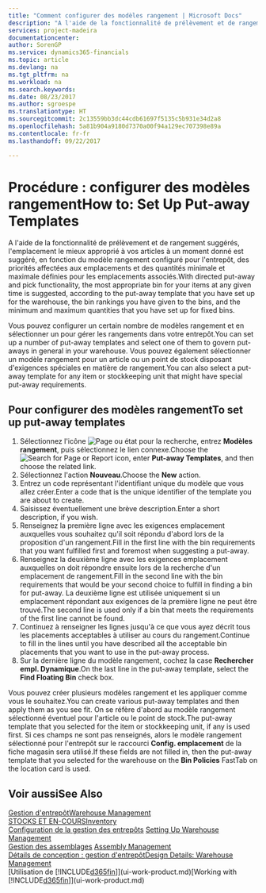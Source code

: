 ```yaml
---
title: "Comment configurer des modèles rangement | Microsoft Docs"
description: "A l'aide de la fonctionnalité de prélèvement et de rangement suggérés, l'emplacement le mieux approprié à vos articles à un moment donné est suggéré, en fonction du modèle rangement configuré pour l'entrepôt, des priorités affectées aux emplacements et des quantités minimale et maximale définies pour les emplacements associés."
services: project-madeira
documentationcenter: 
author: SorenGP
ms.service: dynamics365-financials
ms.topic: article
ms.devlang: na
ms.tgt_pltfrm: na
ms.workload: na
ms.search.keywords: 
ms.date: 08/23/2017
ms.author: sgroespe
ms.translationtype: HT
ms.sourcegitcommit: 2c13559bb3dc44cdb61697f5135c5b931e34d2a8
ms.openlocfilehash: 5a81b904a9180d7370a00f94a129ec707398e89a
ms.contentlocale: fr-fr
ms.lasthandoff: 09/22/2017

---
```

# <a name="how-to-set-up-put-away-templates"></a><span data-ttu-id="74c78-103">Procédure : configurer des modèles rangement</span><span class="sxs-lookup"><span data-stu-id="74c78-103">How to: Set Up Put-away Templates</span></span>
<span data-ttu-id="74c78-104">A l'aide de la fonctionnalité de prélèvement et de rangement suggérés, l'emplacement le mieux approprié à vos articles à un moment donné est suggéré, en fonction du modèle rangement configuré pour l'entrepôt, des priorités affectées aux emplacements et des quantités minimale et maximale définies pour les emplacements associés.</span><span class="sxs-lookup"><span data-stu-id="74c78-104">With directed put-away and pick functionality, the most appropriate bin for your items at any given time is suggested, according to the put-away template that you have set up for the warehouse, the bin rankings you have given to the bins, and the minimum and maximum quantities that you have set up for fixed bins.</span></span>  

<span data-ttu-id="74c78-105">Vous pouvez configurer un certain nombre de modèles rangement et en sélectionner un pour gérer les rangements dans votre entrepôt.</span><span class="sxs-lookup"><span data-stu-id="74c78-105">You can set up a number of put-away templates and select one of them to govern put-aways in general in your warehouse.</span></span> <span data-ttu-id="74c78-106">Vous pouvez également sélectionner un modèle rangement pour un article ou un point de stock disposant d'exigences spéciales en matière de rangement.</span><span class="sxs-lookup"><span data-stu-id="74c78-106">You can also select a put-away template for any item or stockkeeping unit that might have special put-away requirements.</span></span>  

## <a name="to-set-up-put-away-templates"></a><span data-ttu-id="74c78-107">Pour configurer des modèles rangement</span><span class="sxs-lookup"><span data-stu-id="74c78-107">To set up put-away templates</span></span>  
1.  <span data-ttu-id="74c78-108">Sélectionnez l'icône ![Page ou état pour la recherche](media/ui-search/search_small.png "Page ou état pour la recherche"), entrez **Modèles rangement**, puis sélectionnez le lien connexe.</span><span class="sxs-lookup"><span data-stu-id="74c78-108">Choose the ![Search for Page or Report](media/ui-search/search_small.png "Search for Page or Report icon") icon, enter **Put-away Templates**, and then choose the related link.</span></span>  
2.  <span data-ttu-id="74c78-109">Sélectionnez l'action **Nouveau**.</span><span class="sxs-lookup"><span data-stu-id="74c78-109">Choose the **New** action.</span></span>  
3.  <span data-ttu-id="74c78-110">Entrez un code représentant l'identifiant unique du modèle que vous allez créer.</span><span class="sxs-lookup"><span data-stu-id="74c78-110">Enter a code that is the unique identifier of the template you are about to create.</span></span>  
4.  <span data-ttu-id="74c78-111">Saisissez éventuellement une brève description.</span><span class="sxs-lookup"><span data-stu-id="74c78-111">Enter a short description, if you wish.</span></span>  
5.  <span data-ttu-id="74c78-112">Renseignez la première ligne avec les exigences emplacement auxquelles vous souhaitez qu'il soit répondu d'abord lors de la proposition d'un rangement.</span><span class="sxs-lookup"><span data-stu-id="74c78-112">Fill in the first line with the bin requirements that you want fulfilled first and foremost when suggesting a put-away.</span></span>  
6.  <span data-ttu-id="74c78-113">Renseignez la deuxième ligne avec les exigences emplacement auxquelles on doit répondre ensuite lors de la recherche d'un emplacement de rangement.</span><span class="sxs-lookup"><span data-stu-id="74c78-113">Fill in the second line with the bin requirements that would be your second choice to fulfill in finding a bin for put-away.</span></span> <span data-ttu-id="74c78-114">La deuxième ligne est utilisée uniquement si un emplacement répondant aux exigences de la première ligne ne peut être trouvé.</span><span class="sxs-lookup"><span data-stu-id="74c78-114">The second line is used only if a bin that meets the requirements of the first line cannot be found.</span></span>  
7.  <span data-ttu-id="74c78-115">Continuez à renseigner les lignes jusqu'à ce que vous ayez décrit tous les placements acceptables à utiliser au cours du rangement.</span><span class="sxs-lookup"><span data-stu-id="74c78-115">Continue to fill in the lines until you have described all the acceptable bin placements that you want to use in the put-away process.</span></span>  
8.  <span data-ttu-id="74c78-116">Sur la dernière ligne du modèle rangement, cochez la case **Rechercher empl. Dynamique**.</span><span class="sxs-lookup"><span data-stu-id="74c78-116">On the last line in the put-away template, select the **Find Floating Bin** check box.</span></span>  

<span data-ttu-id="74c78-117">Vous pouvez créer plusieurs modèles rangement et les appliquer comme vous le souhaitez.</span><span class="sxs-lookup"><span data-stu-id="74c78-117">You can create various put-away templates and then apply them as you see fit.</span></span> <span data-ttu-id="74c78-118">On se réfère d'abord au modèle rangement sélectionné éventuel pour l'article ou le point de stock.</span><span class="sxs-lookup"><span data-stu-id="74c78-118">The put-away template that you selected for the item or stockkeeping unit, if any is used first.</span></span> <span data-ttu-id="74c78-119">Si ces champs ne sont pas renseignés, alors le modèle rangement sélectionné pour l'entrepôt sur le raccourci **Config. emplacement** de la fiche magasin sera utilisé.</span><span class="sxs-lookup"><span data-stu-id="74c78-119">If these fields are not filled in, then the put-away template that you selected for the warehouse on the **Bin Policies** FastTab on the location card is used.</span></span>  

## <a name="see-also"></a><span data-ttu-id="74c78-120">Voir aussi</span><span class="sxs-lookup"><span data-stu-id="74c78-120">See Also</span></span>  
[<span data-ttu-id="74c78-121">Gestion d'entrepôt</span><span class="sxs-lookup"><span data-stu-id="74c78-121">Warehouse Management</span></span>](warehouse-manage-warehouse.md)  
[<span data-ttu-id="74c78-122">STOCKS ET EN-COURS</span><span class="sxs-lookup"><span data-stu-id="74c78-122">Inventory</span></span>](inventory-manage-inventory.md)  
<span data-ttu-id="74c78-123">[Configuration de la gestion des entrepôts](warehouse-setup-warehouse.md)   </span><span class="sxs-lookup"><span data-stu-id="74c78-123">[Setting Up Warehouse Management](warehouse-setup-warehouse.md)   </span></span>  
<span data-ttu-id="74c78-124">[Gestion des assemblages](assembly-assemble-items.md)  </span><span class="sxs-lookup"><span data-stu-id="74c78-124">[Assembly Management](assembly-assemble-items.md)  </span></span>  
[<span data-ttu-id="74c78-125">Détails de conception : gestion d'entrepôt</span><span class="sxs-lookup"><span data-stu-id="74c78-125">Design Details: Warehouse Management</span></span>](design-details-warehouse-management.md)  
<span data-ttu-id="74c78-126">[Utilisation de [!INCLUDE[d365fin](includes/d365fin_md.md)]](ui-work-product.md)</span><span class="sxs-lookup"><span data-stu-id="74c78-126">[Working with [!INCLUDE[d365fin](includes/d365fin_md.md)]](ui-work-product.md)</span></span>


